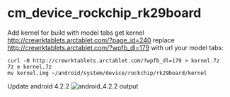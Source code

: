 cm_device_rockchip_rk29board
=================================
Add kernel for build with model tabs 
get kernel http://crewrktablets.arctablet.com/?page_id=240
replace http://crewrktablets.arctablet.com/?wpfb_dl=179 with url your model tabs:

    curl -0 http://crewrktablets.arctablet.com/?wpfb_dl=179 > kernel.7z
    7z e kernel.7z
    mv kernel.img ~/android/system/device/rockchip/rk29board/kernel

Update android 4.2.2
![android_4.2.2 output](http://img15.hostingpics.net/pics/586024Screenshotfrom20130213132553.png)
